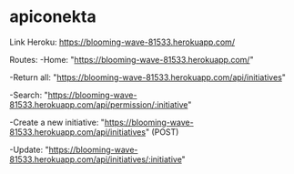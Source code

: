 # apiconekta

Link Heroku: 
https://blooming-wave-81533.herokuapp.com/

Routes:
 -Home: "https://blooming-wave-81533.herokuapp.com/"
 
 -Return all: "https://blooming-wave-81533.herokuapp.com/api/initiatives"
 
 -Search: "https://blooming-wave-81533.herokuapp.com/api/permission/:initiative"
 
 -Create a new initiative: "https://blooming-wave-81533.herokuapp.com/api/initiatives" (POST)
 
 -Update: "https://blooming-wave-81533.herokuapp.com/api/initiatives/:initiative"
